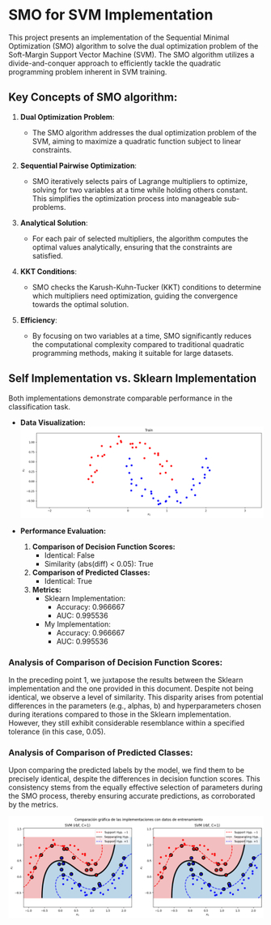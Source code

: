 # SMO for SVM Implementation

This project presents an implementation of the Sequential Minimal Optimization (SMO) algorithm to solve the dual optimization problem of the Soft-Margin Support Vector Machine (SVM). The SMO algorithm utilizes a divide-and-conquer approach to efficiently tackle the quadratic programming problem inherent in SVM training.

## Key Concepts of SMO algorithm:

1. **Dual Optimization Problem**:
   - The SMO algorithm addresses the dual optimization problem of the SVM, aiming to maximize a quadratic function subject to linear constraints.

2. **Sequential Pairwise Optimization**:
   - SMO iteratively selects pairs of Lagrange multipliers to optimize, solving for two variables at a time while holding others constant. This simplifies the optimization process into manageable sub-problems.

3. **Analytical Solution**:
   - For each pair of selected multipliers, the algorithm computes the optimal values analytically, ensuring that the constraints are satisfied.

4. **KKT Conditions**:
   - SMO checks the Karush-Kuhn-Tucker (KKT) conditions to determine which multipliers need optimization, guiding the convergence towards the optimal solution.

5. **Efficiency**:
   - By focusing on two variables at a time, SMO significantly reduces the computational complexity compared to traditional quadratic programming methods, making it suitable for large datasets.

## Self Implementation vs. Sklearn Implementation

Both implementations demonstrate comparable performance in the classification task.

- **Data Visualization:**  
  ![Data](Images/output.png)

- **Performance Evaluation:**
  1. **Comparison of Decision Function Scores:**
     - Identical: False
     - Similarity (abs(diff) < 0.05): True
  2. **Comparison of Predicted Classes:**
     - Identical: True
  3. **Metrics:**
     - Sklearn Implementation:
       - Accuracy: 0.966667
       - AUC: 0.995536
     - My Implementation:
       - Accuracy: 0.966667
       - AUC: 0.995536

### Analysis of Comparison of Decision Function Scores:
In the preceding point 1, we juxtapose the results between the Sklearn implementation and the one provided in this document. Despite not being identical, we observe a level of similarity. This disparity arises from potential differences in the parameters (e.g., alphas, b) and hyperparameters chosen during iterations compared to those in the Sklearn implementation. However, they still exhibit considerable resemblance within a specified tolerance (in this case, 0.05).

### Analysis of Comparison of Predicted Classes:
Upon comparing the predicted labels by the model, we find them to be precisely identical, despite the differences in decision function scores. This consistency stems from the equally effective selection of parameters during the SMO process, thereby ensuring accurate predictions, as corroborated by the metrics.
  
![Performance](Images/output2.png)
